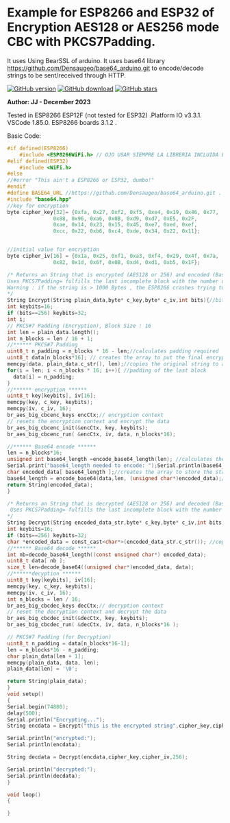 # Example for ESP8266 and ESP32 of Encryption AES128 or AES256 mode CBC with PKCS7Padding.

It uses Using BearSSL of arduino.
It uses base64 library https://github.com/Densaugeo/base64_arduino.git to encode/decode strings to be sent/received through HTTP. 

[![GitHub version](https://img.shields.io/github/release/jjsanma1/Encryption-example-for-ESP8266-and-ESP32.AES128-or-AES256-CBCPKS7.svg)](https://github.com/jjsanma1/Encryption-example-for-ESP8266-and-ESP32.AES128-or-AES256-CBCPKS7/releases/latest)
[![GitHub download](https://img.shields.io/github/downloads/jjsanma1/Encryption-example-for-ESP8266-and-ESP32.AES128-or-AES256-CBCPKS7/total.svg)](https://github.com/jjsanma1/Encryption-example-for-ESP8266-and-ESP32.AES128-or-AES256-CBCPKS7/releases/latest)
[![GitHub stars](https://img.shields.io/github/stars/jjsanma1/Encryption-example-for-ESP8266-and-ESP32.AES128-or-AES256-CBCPKS7.svg)](https://github.com/jjsanma1/Encryption-example-for-ESP8266-and-ESP32.AES128-or-AES256-CBCPKS7/stargazers)

 **Author: JJ - December 2023**

 Tested in ESP8266 ESP12F (not tested for ESP32) .Platform IO v3.3.1. VSCode 1.85.0. ESP8266 boards 3.1.2 . 

 Basic Code:
  ```c
#if defined(ESP8266)
      #include <ESP8266WiFi.h> // OJO USAR SIEMPRE LA LIBRERIA INCLUIDA EN ESP8266/ARDUINO NO LA QUE SE CARGA DESDE EL GESTOR DE LIBRERIAS 
#elif defined(ESP32)
      #include <WiFi.h>
#else
//#error "This ain't a ESP8266 or ESP32, dumbo!"
#endif
#define BASE64_URL //https://github.com/Densaugeo/base64_arduino.git . in order to use url mode of base64 
#include "base64.hpp"
//key for encryption
  byte cipher_key[32]= {0xfa, 0x27, 0xf2, 0xf5, 0xe4, 0x19, 0x46, 0x77,
                 0x88, 0x96, 0xa6, 0x0B, 0xd9, 0xd7, 0xE5, 0x2F,
                 0xae, 0x14, 0x23, 0x15, 0x45, 0xe7, 0xed, 0xef,
                 0xcc, 0x22, 0xb6, 0xc4, 0xde, 0x34, 0x22, 0x11};


  //initial value for encryption
  byte cipher_iv[16] = {0x1a, 0x25, 0xf1, 0xa3, 0xf4, 0x29, 0x4f, 0x7a,
                 0x82, 0x1d, 0x6f, 0x0B, 0xd4, 0xd1, 0xb5, 0x1F};
  
/* Returns an String that is encrypted (AES128 or 256) and encoded (Base64 URL) and ready to be sent through HTTP.
 Uses PKCS7Padding= fulfills the last incomplete block with the number of bytes until 16.  
Warning : if the string is > 1000 Bytes , the ESP8266 crashes trying to encrypt the string -> use < 1000 Bytes in ESP8266
*/
String Encrypt(String plain_data,byte* c_key,byte* c_iv,int bits){//bits corresponds to 128 or 256
  int keybits=16;
  if (bits==256) keybits=32;
  int i;
  // PKCS#7 Padding (Encryption), Block Size : 16
  int len = plain_data.length();
  int n_blocks = len / 16 + 1;
  //****** PKCS#7 Padding
  uint8_t n_padding = n_blocks * 16 - len;//calculates padding required
  uint8_t data[n_blocks*16]; // creates the array to put the final encrypted text
  memcpy(data, plain_data.c_str(), len);//copies the original string to a new array of char
  for(i = len; i < n_blocks * 16; i++){ //padding of the last block
    data[i] = n_padding;
  }
  //****** encryption ******  
  uint8_t key[keybits], iv[16]; 
  memcpy(key, c_key, keybits);
  memcpy(iv, c_iv, 16);  
  br_aes_big_cbcenc_keys encCtx;// encryption context
  // resets the encryption context and encrypt the data
  br_aes_big_cbcenc_init(&encCtx, key, keybits);
  br_aes_big_cbcenc_run( &encCtx, iv, data, n_blocks*16);

  //****** Base64 encode ******
  len = n_blocks*16; 
  unsigned int base64_length =encode_base64_length(len); //calculates the lenght of the array of chars required to save the encoded string
  Serial.print("base64_length needed to encode: ");Serial.println(base64_length);  
  char encoded_data[ base64_length ];//creates the array to store the string encoded in base64
  base64_length = encode_base64(data,len, (unsigned char*)encoded_data);//encodes the array    
  return String(encoded_data);
}

/* Returns an String that is decrypted (AES128 or 256) and decoded (Base64 URL).
   Uses PKCS7Padding= fulfills the last incomplete block with the number of bytes until 16.     
*/
String Decrypt(String encoded_data_str,byte* c_key,byte* c_iv,int bits){  
  int keybits=16;
  if (bits==256) keybits=32; 
  char *encoded_data = const_cast<char*>(encoded_data_str.c_str()); //copies the encrypted string to char array
  //****** Base64 decode ******
  int nb=decode_base64_length((const unsigned char*) encoded_data);
  uint8_t data[ nb ];
  size_t len=decode_base64((unsigned char*)encoded_data, data);
  //******decyption ******
  uint8_t key[keybits], iv[16];
  memcpy(key, c_key, keybits);
  memcpy(iv, c_iv, 16);
  int n_blocks = len / 16;
  br_aes_big_cbcdec_keys decCtx;// decryption context
  // reset the decryption context and decrypt the data
  br_aes_big_cbcdec_init(&decCtx, key, keybits);
  br_aes_big_cbcdec_run( &decCtx, iv, data, n_blocks*16 );

  // PKCS#7 Padding (for Decryption)
  uint8_t n_padding = data[n_blocks*16-1];
  len = n_blocks*16 - n_padding;
  char plain_data[len + 1];
  memcpy(plain_data, data, len);
  plain_data[len] = '\0';

  return String(plain_data);
}
void setup()
{
  Serial.begin(74880);
  delay(500);
  Serial.println("Encrypting...");  
  String encdata = Encrypt("this is the encrypted string",cipher_key,cipher_iv,256);

  Serial.println("encrypted:");  
  Serial.println(encdata);  

  String decdata = Decrypt(encdata,cipher_key,cipher_iv,256);

  Serial.println("decrypted:");  
  Serial.println(decdata);
}

void loop()
{ 

}
```
